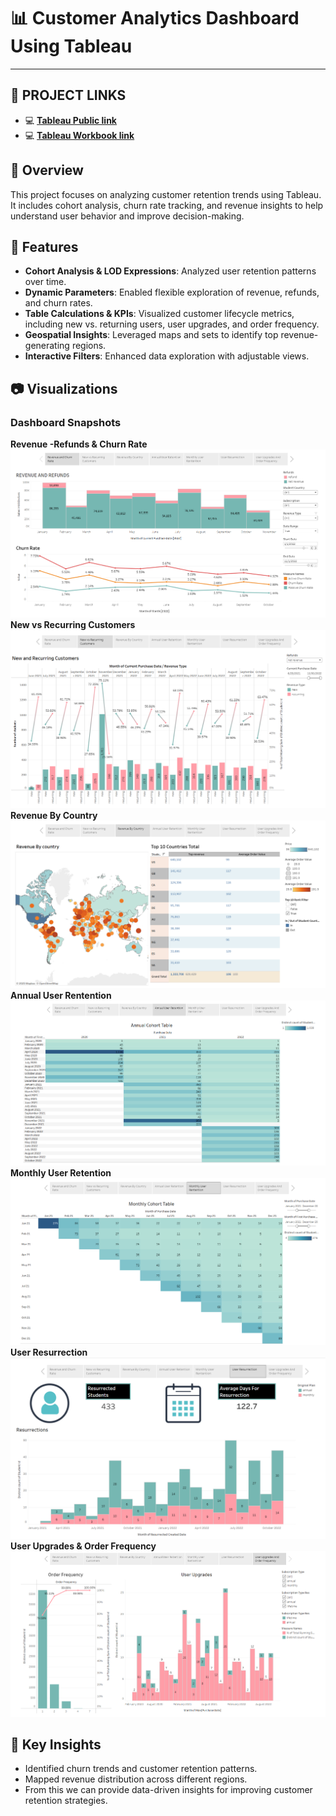# 📊 Customer Analytics Dashboard Using Tableau
---

## 🔗 **PROJECT LINKS**
- 💻 [**Tableau Public link**](https://public.tableau.com/app/profile/arun.kumar4199/viz/CustomerAnalyticsRevenueChurnandRetention/CustomerChurnAnalytics?publish=yes)
- 💻 [**Tableau Workbook link**](https://github.com/arunkumarsp-ds/Customer-Analytics-Dashboards-In-Tableau/blob/main/Customer%20analytics%20Dashboards%20-Tableau%20Workbook.twbx)

## 📌 Overview
This project focuses on analyzing customer retention trends using Tableau. It includes cohort analysis, churn rate tracking, and revenue insights to help understand user behavior and improve decision-making.

## 🚀 Features
- **Cohort Analysis & LOD Expressions**: Analyzed user retention patterns over time.
- **Dynamic Parameters**: Enabled flexible exploration of revenue, refunds, and churn rates.
- **Table Calculations & KPIs**: Visualized customer lifecycle metrics, including new vs. returning users, user upgrades, and order frequency.
- **Geospatial Insights**: Leveraged maps and sets to identify top revenue-generating regions.
- **Interactive Filters**: Enhanced data exploration with adjustable views.


## 📷 Visualizations

### Dashboard Snapshots

**Revenue -Refunds & Churn Rate**
![Revenue -Refunds & Churn Rate](https://github.com/arunkumarsp-ds/Customer-Analytics-Dashboards-In-Tableau/blob/32203ba6738f45c95704d8d164f02945486b2a24/Dashboard%20Snapshots/Revenue%20-Refunds%20%26%20Churn%20Rate.png)
**New vs Recurring Customers**
![New vs Recurring Customers](https://github.com/arunkumarsp-ds/Customer-Analytics-Dashboards-In-Tableau/blob/dff8b68b33b0d2d885600d0ea4b8168f09f6aac0/Dashboard%20Snapshots/New%20Vs%20Recurring%20Customers.png)
**Revenue By Country**
![Revenue By Country](https://github.com/arunkumarsp-ds/Customer-Analytics-Dashboards-In-Tableau/blob/09e2df3838f7d4b959a26fd3a9a7d7dc8c5880ad/Dashboard%20Snapshots/Revenue%20By%20country.png)
**Annual User Rentention**
![Annual User Rentention](https://github.com/arunkumarsp-ds/Customer-Analytics-Dashboards-In-Tableau/blob/a127ebf1dce8f2e44e7fe3befa817aaf1847d819/Dashboard%20Snapshots/Annual%20User%20Retention.png)
**Monthly User Retention**
![Monthly User Retention](https://github.com/arunkumarsp-ds/Customer-Analytics-Dashboards-In-Tableau/blob/a91be0377a4e798d50b4795b90484bde13a3dbf1/Dashboard%20Snapshots/Monthly%20User%20Retention.png)
**User Resurrection**
![User Resurrection](https://github.com/arunkumarsp-ds/Customer-Analytics-Dashboards-In-Tableau/blob/ee5c31d242b857660a0d95ccf06205d04f3b71fd/Dashboard%20Snapshots/User%20Resurrection.png)
**User Upgrades & Order Frequency**
![User Upgrades & Order Frequency](https://github.com/arunkumarsp-ds/Customer-Analytics-Dashboards-In-Tableau/blob/ee5c31d242b857660a0d95ccf06205d04f3b71fd/Dashboard%20Snapshots/User%20Upgrades%20%26%20Order%20Frequency.png)

## 📢 Key Insights
- Identified churn trends and customer retention patterns.
- Mapped revenue distribution across different regions.
- From this we can provide data-driven insights for improving customer retention strategies.

